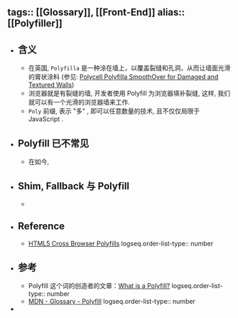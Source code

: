 tags:: [[Glossary]], [[Front-End]] 
alias:: [[Polyfiller]]
---

- ## 含义
	- 在英国, `Polyfilla` 是一种涂在墙上，以覆盖裂缝和孔洞，从而让墙面光滑的膏状涂料 (参见: [Polycell Polyfilla SmoothOver for Damaged and Textured Walls](https://www.polycell.co.uk/en/products/polycell-polyfilla-smoothover-for-damaged-and-textured-walls?size=2.5L))
	- 浏览器就是有裂缝的墙, 开发者使用 Polyfill 为浏览器填补裂缝, 这样, 我们就可以有一个光滑的浏览器墙来工作.
	- `Poly` 前缀, 表示 "多" , 即可以任意数量的技术, 且不仅仅局限于 JavaScript .
- ## Polyfill 已不常见
	- 在如今,
- ## Shim, Fallback 与 Polyfill
	-
- ## Reference
	- [HTML5 Cross Browser Polyfills](https://github.com/Modernizr/Modernizr/wiki/HTML5-Cross-Browser-Polyfills)
	  logseq.order-list-type:: number
- ## 参考
	- Polyfill 这个词的创造者的文章：[What is a Polyfill?](https://remysharp.com/2010/10/08/what-is-a-polyfill)
	  logseq.order-list-type:: number
	- [MDN - Glossary - Polyfill](https://developer.mozilla.org/en-US/docs/Glossary/Polyfill)
	  logseq.order-list-type:: number
-
